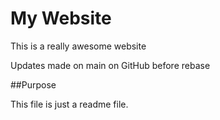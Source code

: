 # My Website

This is a really awesome website

Updates made on main on GitHub before rebase

##Purpose

This file is just a readme file.
